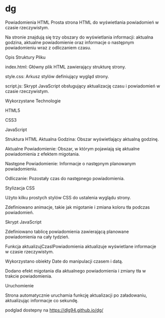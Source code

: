 # dg
Powiadomienia HTML
Prosta strona HTML do wyświetlania powiadomień w czasie rzeczywistym. 

Na stronie znajdują się trzy obszary do wyświetlania informacji: aktualna godzina, aktualne powiadomienie oraz informacje o następnym powiadomieniu wraz z odliczaniem czasu.

Opis Struktury Pliku

index.html: Główny plik HTML zawierający strukturę strony.

style.css: Arkusz stylów definiujący wygląd strony.

script.js: Skrypt JavaScript obsługujący aktualizację czasu i powiadomień w czasie rzeczywistym.

Wykorzystane Technologie

HTML5

CSS3

JavaScript

Struktura HTML
Aktualna Godzina: Obszar wyświetlający aktualną godzinę.

Aktualne Powiadomienie: Obszar, w którym pojawiają się aktualne powiadomienia z efektem migotania.

Następne Powiadomienie: Informacje o następnym planowanym powiadomieniu.

Odliczanie: Pozostały czas do następnego powiadomienia.

Stylizacja CSS

Użyto kilku prostych stylów CSS do ustalenia wyglądu strony.

Zdefiniowano animacje, takie jak migotanie i zmiana koloru tła podczas powiadomień.

Skrypt JavaScript

Zdefiniowano tablicę powiadomienia zawierającą planowane powiadomienia na cały tydzień.

Funkcja aktualizujCzasIPowiadomienia aktualizuje wyświetlane informacje w czasie rzeczywistym.

Wykorzystano obiekty Date do manipulacji czasem i datą.

Dodano efekt migotania dla aktualnego powiadomienia i zmiany tła w trakcie powiadomienia.

Uruchomienie

Strona automatycznie uruchamia funkcję aktualizacji po załadowaniu, aktualizując informacje co sekundę.


podglad dostepny na https://dlg94.github.io/dg/

